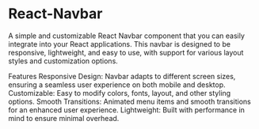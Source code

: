 # React-Navbar

A simple and customizable React Navbar component that you can easily integrate into your React applications. This navbar is designed to be responsive, lightweight, and easy to use, with support for various layout styles and customization options.

Features
Responsive Design: Navbar adapts to different screen sizes, ensuring a seamless user experience on both mobile and desktop.
Customizable: Easy to modify colors, fonts, layout, and other styling options.
Smooth Transitions: Animated menu items and smooth transitions for an enhanced user experience.
Lightweight: Built with performance in mind to ensure minimal overhead.
